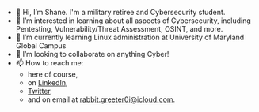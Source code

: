 - 👋 Hi, I’m Shane. I'm a military retiree and Cybersecurity student.
- 👀 I’m interested in learning about all aspects of Cybersecurity, including Pentesting, Vulnerability/Threat Assessment, OSINT, and more.
- 🌱 I’m currently learning Linux administration at University of Maryland Global Campus
- 💞️ I’m looking to collaborate on anything Cyber!
- 📫 How to reach me:<br>
      <ul>
        <li>here of course,</li>
        <li>on <a href="https://www.linkedin.com/in/j-shane-andrews/">LinkedIn</a>,</li>
        <li> <a href="https://twitter.com/TarponYep">Twitter</a>,</li>
        <li>and on email at rabbit.greeter0i@icloud.com.</li>
      </ul>

<!---
sigshane/sigshane is a ✨ special ✨ repository because its `README.md` (this file) appears on your GitHub profile.
You can click the Preview link to take a look at your changes.
--->
